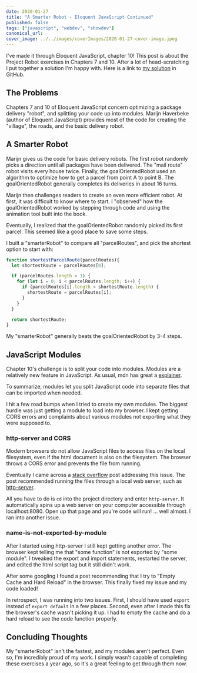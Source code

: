 ```yaml
---
date: 2020-01-27
title: "A Smarter Robot - Eloquent JavaScript Continued"
published: false
tags: ["javascript", "webdev", "showdev"]
canonical_url:
cover_image: ../../images/coverImages/2020-01-27-cover-image.jpeg
---
```


I've made it through Eloquent JavaScript, chapter 10! This post is about the Project Robot exercises in Chapters 7 and 10. After a lot of head-scratching I  put together a solution I'm happy with. Here is a link to [my solution](https://github.com/edezekiel/eloquent-robot-modules) in GitHub. 

## The Problems

Chapters 7 and 10 of Eloquent JavaScript concern optimizing a package delivery "robot", and splitting your code up into modules. Marijn Haverbeke (author of Eloquent JavaScript) provides most of the code for creating the "village", the roads, and the basic delivery robot. 

## A Smarter Robot

Marijn gives us the code for basic delivery robots. The first robot randomly picks a direction until all packages have been delivered. The "mail route" robot visits every house twice. Finally, the goalOrientedRobot used an algorithm to optimize how to get a parcel from point A to point B. The goalOrientedRobot generally completes its deliveries in about 16 turns. 

Marijn then challenges readers to create an even more efficient robot. At first, it was difficult to know where to start. I "observed" how the goalOrientedRobot worked by stepping through code and using the animation tool built into the book. 

Eventually, I realized that the goalOrientedRobot  randomly picked its first parcel. This seemed like a good place to save some steps. 

I built a "smarterRobot" to compare all "parcelRoutes", and pick the shortest option to start with:

```javascript
function shortestParcelRoute(parcelRoutes){
  let shortestRoute = parcelRoutes[0];

  if (parcelRoutes.length > 1) {
    for (let i = 0; i < parcelRoutes.length; i++) {
      if (parcelRoutes[i].length < shortestRoute.length) {
        shortestRoute = parcelRoutes[i];
      }
    }
  }

  return shortestRoute;
}

```

My "smarterRobot" generally beats the goalOrientedRobot by 3-4 steps.


## JavaScript Modules

Chapter 10's challenge is to split your code into modules. Modules are a relatively new feature in JavaScript. As usual, mdn has great a [explainer](https://developer.mozilla.org/en-US/docs/Web/JavaScript/Guide/Modules).

To summarize, modules let you split JavaScript code into separate files that can be imported when needed.

I hit a few road bumps when I tried to create my own modules. The biggest hurdle was just getting a module to load into my browser. I kept getting CORS errors and complaints about various modules not exporting what they were supposed to.

### http-server and CORS

Modern browsers do not allow JavaScript files to access files on the local filesystem, even if the html document is also on the filesystem. The browser throws a CORS error and prevents the file from running.

Eventually I came across a [stack overflow](https://stackoverflow.com/questions/50197495/javascript-modules-and-cors) post addressing this issue. The post recommended running the files through a local web server, such as [http-server](https://www.npmjs.com/package/http-server). 

All you have to do is <code>cd</code> into the project directory and enter <code>http-server</code>. It automatically spins up a web server on your computer accessible through localhost:8080. Open up that page and you're code will run! ... well almost. I ran into another issue.

### name-is-not-exported-by-module

After I started using http-server I still kept getting another error. The browser kept telling me that "some function" is not exported by "some module". I tweaked the export and import statements, restarted the server, and edited the html script tag but it still didn't work. 

After some googling I found a post recommending that I try to "Empty Cache and Hard Reload" in the browser. This finally fixed my issue and my code loaded!

In retrospect, I was running into two issues. First, I should have used <code>export</code> instead of <code>export default</code> in a few places. Second, even after I made this fix the browser's cache wasn't picking it up. I had to empty the cache and do a hard reload to see the code function properly.

## Concluding Thoughts

My "smarterRobot" isn't the fastest, and my modules aren't perfect. Even so, I'm incredibly proud of my work. I simply wasn't capable of completing these exercises a year ago, so it's a great feeling to get through them now. 
